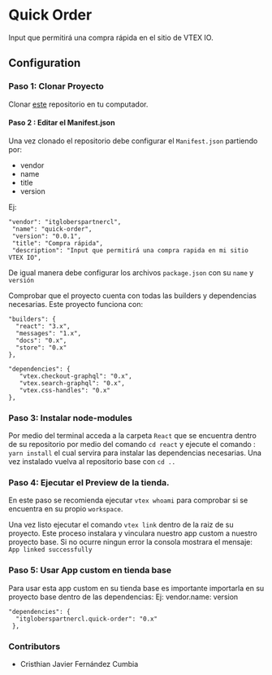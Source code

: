 # Quick Order

Input que permitirá una compra rápida en el sitio de VTEX IO.

## Configuration 

### Paso 1: Clonar Proyecto

Clonar [este](https://github.com/cristhian-fernandez/itgloberspartnercl-quick-order/) repositorio en tu computador.

#### Paso 2 : Editar el Manifest.json

Una vez clonado el repositorio debe configurar el `Manifest.json` partiendo por: 
 - vendor
 - name
 - title
 - version
  
Ej: 

    "vendor": "itgloberspartnercl",
     "name": "quick-order",
     "version": "0.0.1",
     "title": "Compra rápida",
     "description": "Input que permitirá una compra rapida en mi sitio VTEX IO",

De igual manera debe configurar los archivos `package.json` con su `name` y `versión`

Comprobar que el proyecto cuenta con todas las builders y dependencias necesarias. Este proyecto funciona con: 

    "builders": {
      "react": "3.x",
      "messages": "1.x",
      "docs": "0.x",
      "store": "0.x"
    },  

    "dependencies": {
       "vtex.checkout-graphql": "0.x",
       "vtex.search-graphql": "0.x",
       "vtex.css-handles": "0.x"
    },

### Paso 3: Instalar node-modules

Por medio del terminal acceda a la carpeta `React` que se encuentra dentro de su repositorio por medio del comando `cd react` y ejecute el comando : `yarn install` el cual servira para instalar las dependencias necesarias. Una vez instalado vuelva al repositorio base con `cd ..`


### Paso 4: Ejecutar el Preview de la tienda.

En este paso se recomienda ejecutar `vtex whoami` para comprobar si se encuentra en su propio `workspace`.

Una vez listo ejecutar el comando `vtex link` dentro de la raiz de su proyecto. Este proceso instalara y vinculara nuestro app custom a nuestro proyecto base. Si no ocurre ningun error la consola mostrara el mensaje: `App linked successfully`

### Paso 5: Usar App custom en tienda base

Para usar esta app custom en su tienda base es importante importarla en su proyecto base dentro de las dependencias: 
Ej: vendor.name: version
  
    "dependencies": {
      "itgloberspartnercl.quick-order": "0.x"
     },


### Contributors

- Cristhian Javier Fernández Cumbia
